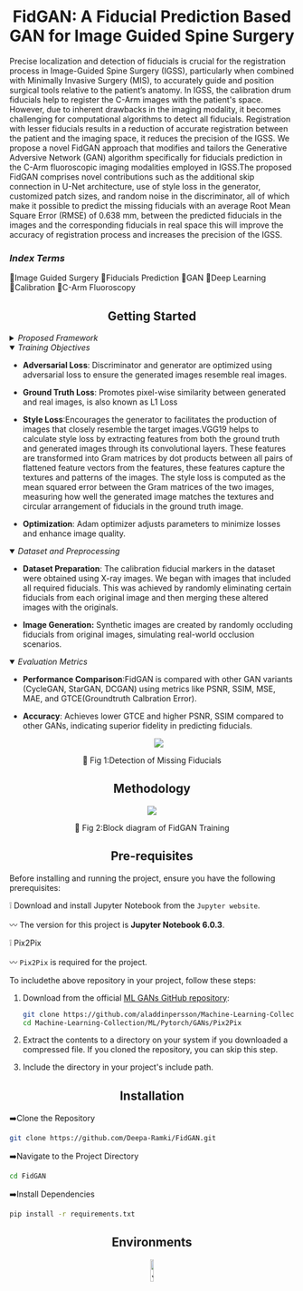 <h1 align="center">FidGAN: A Fiducial Prediction Based GAN for Image Guided Spine Surgery</h1>

<p  align="center">  
  
Precise localization and detection of fiducials is crucial for the registration process in Image-Guided Spine Surgery (IGSS), particularly when combined with Minimally Invasive Surgery (MIS), to accurately guide and position surgical tools relative to the patient’s anatomy. In IGSS, the calibration drum fiducials help to register the C-Arm images with the patient's space. However, due to inherent drawbacks in the imaging modality, it becomes challenging for computational algorithms to detect all fiducials. Registration with lesser fiducials results in a reduction of accurate registration between the patient and the imaging space, it reduces the precision of the IGSS. We propose a novel FidGAN approach that modifies and tailors the Generative Adversive Network (GAN) algorithm specifically for fiducials prediction in the C-Arm fluoroscopic imaging modalities employed in IGSS.The proposed FidGAN comprises novel contributions such as the additional skip connection in U-Net architecture, use of style loss in the generator, customized patch sizes, and random noise in the discriminator, all of which make it possible to predict the missing fiducials with an average Root Mean Square Error (RMSE) of 0.638 mm, between the predicted fiducials in the images and the corresponding fiducials in real space this will improve the accuracy of registration process and increases the precision of the IGSS. 
</p>

<h3 > <i>Index Terms</i> </h3> 

 :diamond_shape_with_a_dot_inside:Image Guided Surgery
  :diamond_shape_with_a_dot_inside:Fiducials Prediction
  :diamond_shape_with_a_dot_inside:GAN
  :diamond_shape_with_a_dot_inside:Deep Learning    
  :diamond_shape_with_a_dot_inside:Calibration
  :diamond_shape_with_a_dot_inside:C-Arm Fluoroscopy

</div>


## <div align="center">Getting Started</div>

<details>
  <summary><i>Proposed  Framework</i></summary>



- **Architecture:**:FidGAN adopts an `altered U-Net` like structure, effective for image generation and transformation tasks.

- **Encoder-Decoder:**:</ln> The proposed U-Net architecture is tailored for generating images from occluded fiducial point input images. FidGAN employs segmentation tasks in the generator by modified U-Net architecture with additional skip connections in the encoder. In this setup, the output from the first layer generated feature maps, down-sampled to [1, 64, 128, 128], is linked to the third layer. This means the third layer receives input from both the first layer’s down-sampled output and the second layer’s output. This modification enhances the extraction of detailed features like edges and textures from the input image. The calibration drum fiducials, sized 4 mm and 5 mm, are distributed across two plates. This setup helps differentiate between fiducials of different sizes, ensuring they do not overlap in the generated image.

- **Input and Output**: Takes an input image with `occluded fiducials` and outputs a reconstructed image with `predicted fiducials`.
<br/>

</details>
<details open>
<summary><i>Training Objectives</i></summary>

  
- **Adversarial Loss**: Discriminator and generator are optimized using adversarial loss to ensure the generated images resemble real images.
  
- **Ground Truth Loss**: Promotes pixel-wise similarity between generated and real images, is also known as L1 Loss
  
- **Style Loss**:Encourages the generator to facilitates the production of images that closely resemble
the target images.VGG19 helps to calculate style loss by extracting features from both the ground truth and generated images through its convolutional layers. These features are transformed into Gram matrices by dot products between all pairs of flattened feature vectors from the features, these features capture the textures and patterns of the images. The style loss is computed as the mean squared error between the Gram matrices of the two images, measuring how well the generated image matches the textures and circular arrangement of fiducials in the ground truth image.
  
- **Optimization**: Adam optimizer adjusts parameters to minimize losses and enhance image quality.
  </details>
  
  <details open>
<summary><i>Dataset and Preprocessing</i></summary>


- **Dataset Preparation**: The calibration fiducial markers in the dataset were obtained using
X-ray images. We began with images that included all required fiducials. This was achieved by randomly eliminating certain fiducials from each original image and then merging these altered images with the originals.
  
- **Image Generation:** Synthetic images are created by randomly occluding fiducials from original images, simulating real-world occlusion scenarios.


</details>

<details open>
<summary><i>Evaluation Metrics</i></summary>

  
- **Performance Comparison**:FidGAN is compared with other GAN variants (CycleGAN, StarGAN, DCGAN) using metrics like PSNR, SSIM, MSE, MAE, and GTCE(Groundtruth Calbration Error).
  
- **Accuracy**: Achieves lower GTCE and higher PSNR, SSIM compared to other GANs, indicating superior fidelity in predicting fiducials.
  
  <p align="center">
  <img src="d25.drawio (1).png">
</p>
<div align = "center">
  
  :small_orange_diamond: Fig 1:Detection of Missing Fiducials
</div>
</details>

## <div align="center">Methodology</div>

<p align="center">
  <img src="Images/Block diagram.png">
</p>
<div align = "center">
  
  :small_orange_diamond: Fig 2:Block diagram of FidGAN Training
</div>


## <div align="center">Pre-requisites</div>
Before installing and running the project, ensure you have the following prerequisites:

 :grey_exclamation: Download and install Jupyter Notebook from the `Jupyter website`.
 
 :wavy_dash: The version for this project is **Jupyter Notebook 6.0.3**.
 
 :grey_exclamation: Pix2Pix

:wavy_dash: `Pix2Pix` is required for the project.

To includethe above repository in your project, follow these steps:

1. Download from the official [ML GANs GitHub repository](https://github.com/aladdinpersson/Machine-Learning-Collection/tree/master/ML/Pytorch/GANs/Pix2Pix):

    ```bash
    git clone https://github.com/aladdinpersson/Machine-Learning-Collection/tree/master/ML/Pytorch/GANs/Pix2Pix
    cd Machine-Learning-Collection/ML/Pytorch/GANs/Pix2Pix
    
    ```

2. Extract the contents to a directory on your system if you downloaded a compressed file. If you cloned the repository, you can skip this step.

3. Include the directory in your project's include path. 

## <div align="center">Installation</div>
:arrow_right:Clone the Repository
```bash
git clone https://github.com/Deepa-Ramki/FidGAN.git
```

:arrow_right:Navigate to the Project Directory
```bash
cd FidGAN
```
:arrow_right:Install Dependencies
```bash
pip install -r requirements.txt
```
## <div align="center">Environments</div>
<div align="center">
 <a href="https://jupyter.org/">
    <img src="https://jupyter.org/assets/homepage/main-logo.svg" width="10%" alt="Jupyter Notebook" /></a>
  </a>
</div>
